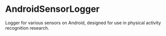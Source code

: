 AndroidSensorLogger
===================

Logger for various sensors on Android, designed for use in physical activity recognition research.
